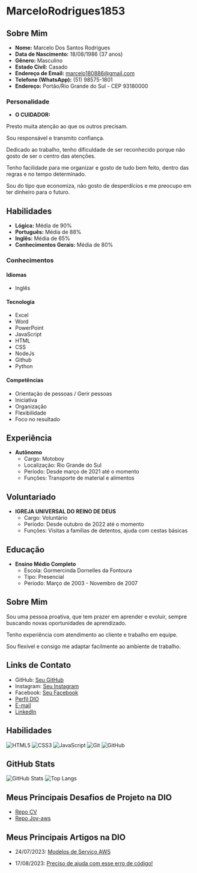 # MarceloRodrigues1853

## Sobre Mim
- **Nome:** Marcelo Dos Santos Rodrigues
- **Data de Nascimento:** 18/08/1986 (37 anos)
- **Gênero:** Masculino
- **Estado Civil:** Casado
- **Endereço de Email:** marcelo180886@gmail.com
- **Telefone (WhatsApp):** (51) 98575-1801
- **Endereço:** Portão/Rio Grande do Sul - CEP 93180000

### Personalidade
- **O CUIDADOR:** 

Presto muita atenção ao que os outros precisam. 

Sou responsável e transmito confiança.

 Dedicado ao trabalho, tenho dificuldade de ser reconhecido porque não gosto de ser o centro das atenções. 

 Tenho facilidade para me organizar e gosto de tudo bem feito, dentro das regras e no tempo determinado. 
 
 Sou do tipo que economiza, não gosto de desperdícios e me preocupo em ter dinheiro para o futuro.

## Habilidades
- **Lógica:** Média de 90%
- **Português:** Média de 88%
- **Inglês:** Média de 65%
- **Conhecimentos Gerais:** Média de 80%

### Conhecimentos
#### Idiomas
- Inglês

#### Tecnologia
- Excel
- Word
- PowerPoint
- JavaScript
- HTML
- CSS
- NodeJs
- Github
- Python

#### Competências
- Orientação de pessoas / Gerir pessoas
- Iniciativa
- Organização
- Flexibilidade
- Foco no resultado

## Experiência
- **Autônomo**
  - Cargo: Motoboy
  - Localização: Rio Grande do Sul
  - Período: Desde março de 2021 até o momento
  - Funções: Transporte de material e alimentos

## Voluntariado
- **IGREJA UNIVERSAL DO REINO DE DEUS**
  - Cargo: Voluntário
  - Período: Desde outubro de 2022 até o momento
  - Funções: Visitas a famílias de detentos, ajuda com cestas básicas

## Educação
- **Ensino Médio Completo**
  - Escola: Gormercinda Dornelles da Fontoura
  - Tipo: Presencial
  - Período: Março de 2003 - Novembro de 2007

## Sobre Mim
Sou uma pessoa proativa, que tem prazer em aprender e evoluir, sempre buscando novas oportunidades de aprendizado. 

Tenho experiência com atendimento ao cliente e trabalho em equipe. 

Sou flexível e consigo me adaptar facilmente ao ambiente de trabalho.


## Links de Contato
- GitHub: [Seu GitHub](https://github.com/MarceloRodrigues1853)
- Instagram: [Seu Instagram](https://www.instagram.com/marcelo180886/)
- Facebook: [Seu Facebook](https://www.facebook.com/marcelo.rodrigues.37819959)
- [Perfil DIO](https://www.dio.me/users/Marcelo180886)
- [E-mail](mailto:marcelo180886@gmail.com)
- [LinkedIn](https://www.linkedin.com/in/marcelo-rodrigues-12724a1b7/)

## Habilidades
![HTML5](https://img.shields.io/badge/HTML5-000?style=for-the-badge&logo=html5&logoColor=30A3DC)
![CSS3](https://img.shields.io/badge/CSS3-000?style=for-the-badge&logo=css3&logoColor=E94D5F)
![JavaScript](https://img.shields.io/badge/JavaScript-000?style=for-the-badge&logo=javascript&logoColor=30A3DC)
![Git](https://img.shields.io/badge/Git-000?style=for-the-badge&logo=git&logoColor=E94D5F)
![GitHub](https://img.shields.io/badge/GitHub-000?style=for-the-badge&logo=github&logoColor=30A3DC)

## GitHub Stats
![GitHub Stats](https://github-readme-stats.vercel.app/api?username=MarceloRodrigues1853&theme=dark&bg_color=000&border_color=30A3DC&show_icons=true&icon_color=30A3DC&title_color=E94D5F&text_color=FFF)
![Top Langs](https://github-readme-stats-git-masterrstaa-rickstaa.vercel.app/api/top-langs/?username=MarceloRodrigues1853&layout=compact&bg_color=000&border_color=30A3DC&title_color=E94D5F&text_color=FFF)

## Meus Principais Desafios de Projeto na DIO
- [Repo CV](https://github.com/MarceloRodrigues1853/cv)
- [Repo Joy-aws](https://github.com/MarceloRodrigues1853/Joy-aws)

## Meus Principais Artigos na DIO
- 24/07/2023: [Modelos de Serviço AWS](https://web.dio.me/articles/modelos-de-servico-aws?back=%2Farticles&page=1&order=oldest)

- 17/08/2023: [Preciso de ajuda com esse erro de código!](https://web.dio.me/articles/preciso-de-ajuda-com-esse-erro-de-codigo?back=%2Farticles&page=1&order=oldest)
